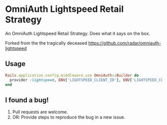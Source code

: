 # OmniAuth Lightspeed Retail Strategy

An OmniAuth Lightspeed Retail Strategy. Does what it says on the box.

Forked from the the tragically deceased https://github.com/radar/omniauth-lightspeed

## Usage

```ruby
Rails.application.config.middleware.use OmniAuth::Builder do
  provider :lightspeed, ENV['LIGHTSPEED_CLIENT_ID'], ENV['LIGHTSPEED_CLIENT_SECRET'], scope: 'employee:all'
end
```

## I found a bug!

1. Pull requests are welcome.
2. OR: Provide steps to reproduce the bug in a new issue.
